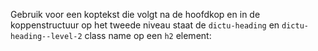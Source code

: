 Gebruik voor een koptekst die volgt na de hoofdkop en in de koppenstructuur op
het tweede niveau staat de `dictu-heading` en `dictu-heading--level-2` class
name op een `h2` element:
